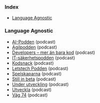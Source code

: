 ### Index

* [Language Agnostic](#language-agnostic)


### Language Agnostic

* [AI-Podden](https://ai-podden.se) (podcast)
* [Agilpodden](https://www.agilpodden.se/) (podcast)
* [Developers – mer än bara kod](https://www.developerspodcast.com) (podcast)
* [IT-säkerhetspodden](https://www.itsakerhetspodden.se) (podcast)
* [Kodsnack](http://kodsnack.se) (podcast)
* [Letstech Podden](https://letstech.libsyn.com) (podcast)
* [Spelskaparna](https://spelskaparna.com) (podcast)
* [Still in beta](http://stillinbeta.se) (podcast)
* [Under utveckling](https://underutveckling.libsyn.com) (podcast)
* [Utveckla](https://consid.se/podd/utveckla) (podcast)
* [Väg 74](https://www.agical.se/pod) (podcast)
